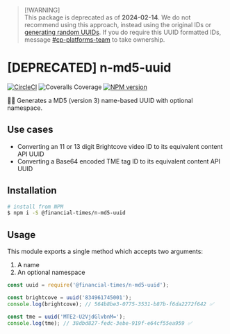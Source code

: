 > [!WARNING]<br /> 
> This package is deprecated as of **2024-02-14**. We do not recommend using this approach, instead using the original IDs or [generating random UUIDs](https://nodejs.org/docs/latest-v18.x/api/crypto.html#cryptorandomuuidoptions). If you do require this UUID formatted IDs, message [#cp-platforms-team](https://financialtimes.enterprise.slack.com/archives/C3TJ6KXEU) to take ownership.

# [DEPRECATED] n-md5-uuid

[![CircleCI](https://img.shields.io/circleci/project/github/Financial-Times/n-md5-uuid/main.svg)](https://circleci.com/gh/Financial-Times/n-md5-uuid) ![Coveralls Coverage](https://img.shields.io/coveralls/github/Financial-Times/n-md5-uuid/main.svg) [![NPM version](https://img.shields.io/npm/v/@financial-times/n-md5-uuid.svg)](https://www.npmjs.com/package/@financial-times/n-md5-uuid)

👩‍🚀 Generates a MD5 (version 3) name-based UUID with optional namespace.

## Use cases

- Converting an 11 or 13 digit Brightcove video ID to its equivalent content API UUID
- Converting a Base64 encoded TME tag ID to its equivalent content API UUID

## Installation

```sh
# install from NPM
$ npm i -S @financial-times/n-md5-uuid
```

## Usage

This module exports a single method which accepts two arguments:

1. A name
2. An optional namespace

```js
const uuid = require('@financial-times/n-md5-uuid');

const brightcove = uuid('834961745001');
console.log(brightcove); // 564b8be3-0775-3531-b87b-f6da2272f642 ✅

const tme = uuid('MTE2-U2VjdGlvbnM=');
console.log(tme); // 38dbd827-fedc-3ebe-919f-e64cf55ea959 ✅
```
